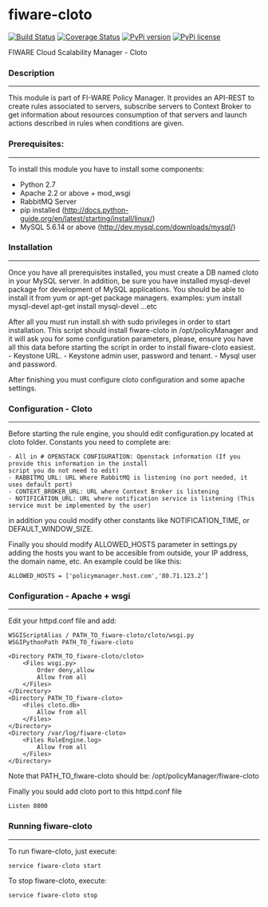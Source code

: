 fiware-cloto
============
[![Build Status](https://travis-ci.org/telefonicaid/fiware-cloto.svg)](https://travis-ci.org/telefonicaid/fiware-cloto)
[![Coverage Status](https://coveralls.io/repos/telefonicaid/fiware-cloto/badge.png)](https://coveralls.io/r/telefonicaid/fiware-cloto)
[![PyPi version](https://pypip.in/v/cloto/badge.png)](https://crate.io/packages/cloto/)
[![PyPi license](https://pypip.in/license/cloto/badge.png)](https://crate.io/packages/cloto/)

FIWARE Cloud Scalability Manager - Cloto


### Description
-----------
This module is part of FI-WARE Policy Manager. It provides an API-REST to create rules associated to servers,
subscribe servers to Context Broker to get information about resources consumption of that servers and launch actions
described in rules when conditions are given.


### Prerequisites:
------------
To install this module you have to install some components:

- Python 2.7
- Apache 2.2 or above + mod_wsgi
- RabbitMQ Server
- pip installed (http://docs.python-guide.org/en/latest/starting/install/linux/)
- MySQL 5.6.14 or above (http://dev.mysql.com/downloads/mysql/)


### Installation
------------

Once you have all prerequisites installed, you must create a DB named cloto in your MySQL server.
In addition, be sure you have installed mysql-devel package for development of MySQL applications.
You should be able to install it from yum or apt-get package managers.
    examples: yum install mysql-devel
              apt-get install mysql-devel
              ...etc

After all  you must run install.sh with sudo privileges in order to start installation.
This script should install fiware-cloto in /opt/policyManager and it will ask you for some configuration
parameters, please, ensure you have all this data before starting the script in order to install fiware-cloto
easiest.
    - Keystone URL.
    - Keystone admin user, password and tenant.
    - Mysql user and password.

After finishing you must configure cloto configuration and some apache settings.


### Configuration - Cloto
---------------------

Before starting the rule engine, you should edit configuration.py located at cloto folder.
Constants you need to complete are:

    - All in # OPENSTACK CONFIGURATION: Openstack information (If you provide this information in the install
    script you do not need to edit)
    - RABBITMQ_URL: URL Where RabbitMQ is listening (no port needed, it uses default port)
    - CONTEXT_BROKER_URL: URL where Context Broker is listening
    - NOTIFICATION_URL: URL where notification service is listening (This service must be implemented by the user)

in addition you could modify other constants like NOTIFICATION_TIME, or DEFAULT_WINDOW_SIZE.

Finally you should modify ALLOWED_HOSTS parameter in settings.py adding the hosts you want to be accesible from outside,
 your IP address, the domain name, etc. An example could be like this:

    ALLOWED_HOSTS = ['policymanager.host.com','80.71.123.2’]


### Configuration - Apache + wsgi
-----------------------------
Edit your httpd.conf file and add:

    WSGIScriptAlias / PATH_TO_fiware-cloto/cloto/wsgi.py
    WSGIPythonPath PATH_TO_fiware-cloto

    <Directory PATH_TO_fiware-cloto/cloto>
        <Files wsgi.py>
            Order deny,allow
            Allow from all
        </Files>
    </Directory>
    <Directory PATH_TO_fiware-cloto>
        <Files cloto.db>
            Allow from all
        </Files>
    </Directory>
    <Directory /var/log/fiware-cloto>
        <Files RuleEngine.log>
            Allow from all
        </Files>
    </Directory>

Note that PATH_TO_fiware-cloto should be: /opt/policyManager/fiware-cloto

Finally you sould add cloto port to this httpd.conf file

    Listen 8000


### Running fiware-cloto
--------------------

To run fiware-cloto, just execute:

    service fiware-cloto start

To stop fiware-cloto, execute:

    service fiware-cloto stop

